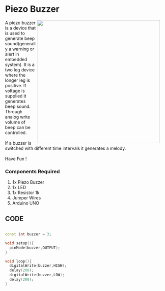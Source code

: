 <h1>Piezo Buzzer</h1>

<div>
    <img width=400 align=right src="https://github.com/Curovearth/Dive-into-Electronics/blob/main/Basics%201/14-Piezo%20Buzzer/buzzer.png">
    <p>A piezo buzzer is a device that is used to generate beep sound(generally a warning or alert in embedded system). It is a two leg device where the longer leg is positive. If voltage is supplied it generates beep sound. Through analog write volume of beep can be controlled.<br><br>
      If a buzzer is switched with different time intervals it generates a melody.<br><br>
  Have Fun !</p>
    
  <h3>Components Required</h3>
  <ol>
    <li>1x Piezo Buzzer</li>
    <li>1x LED</li>
    <li>1x Resistor 1k</li>
    <li>Jumper Wires</li>
    <li>Arduino UNO</li>
  </ol>
    
</div>


  
## CODE
```C++

const int buzzer = 3;

void setup(){
  pinMode(buzzer,OUTPUT);
}

void loop(){
  digitalWrite(buzzer,HIGH);
  delay(200);
  digitalWrite(buzzer,LOW);
  delay(200);
}


```
